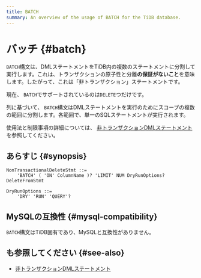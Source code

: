 ```yaml
---
title: BATCH
summary: An overview of the usage of BATCH for the TiDB database.
---
```


# バッチ {#batch}

`BATCH`構文は、DMLステートメントをTiDB内の複数のステートメントに分割して実行します。これは、トランザクションの原子性と分離**の保証がないこと**を意味します。したがって、これは「非トランザクション」ステートメントです。

現在、 `BATCH`でサポートされているのは`DELETE`つだけです。

列に基づいて、 `BATCH`構文はDMLステートメントを実行のためにスコープの複数の範囲に分割します。各範囲で、単一のSQLステートメントが実行されます。

使用法と制限事項の詳細については、 [非トランザクションDMLステートメント](/non-transactional-dml.md)を参照してください。

## あらすじ {#synopsis}

```ebnf+diagram
NonTransactionalDeleteStmt ::=
    'BATCH' ( 'ON' ColumnName )? 'LIMIT' NUM DryRunOptions? DeleteFromStmt

DryRunOptions ::=
    'DRY' 'RUN' 'QUERY'?
```

## MySQLの互換性 {#mysql-compatibility}

`BATCH`構文はTiDB固有であり、MySQLと互換性がありません。

## も参照してください {#see-also}

-   [非トランザクションDMLステートメント](/non-transactional-dml.md)
